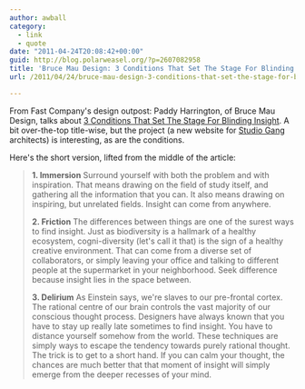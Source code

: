 ```yaml
---
author: awball
category:
  - link
  - quote
date: "2011-04-24T20:08:42+00:00"
guid: http://blog.polarweasel.org/?p=2607082958
title: 'Bruce Mau Design: 3 Conditions That Set The Stage For Blinding Insight'
url: /2011/04/24/bruce-mau-design-3-conditions-that-set-the-stage-for-blinding-insight/

---
```

From Fast Company's design outpost: Paddy Harrington, of Bruce Mau Design, talks about [3 Conditions That Set The Stage For Blinding Insight](http://www.fastcodesign.com/1663632/bruce-mau-design-3-conditions-that-set-the-stage-for-blinding-insight). A bit over-the-top title-wise, but the project (a new website for [Studio Gang](http://www.studiogang.net/) architects) is interesting, as are the conditions.

Here's the short version, lifted from the middle of the article:

> **1\. Immersion**
> Surround yourself with both the problem and with inspiration. That means drawing on the field of study itself, and gathering all the information that you can. It also means drawing on inspiring, but unrelated fields. Insight can come from anywhere.
>
> **2\. Friction**
> The differences between things are one of the surest ways to find insight. Just as biodiversity is a hallmark of a healthy ecosystem, cogni-diversity (let's call it that) is the sign of a healthy creative environment. That can come from a diverse set of collaborators, or simply leaving your office and talking to different people at the supermarket in your neighborhood. Seek difference because insight lies in the space between.
>
> **3\. Delirium**
> As Einstein says, we're slaves to our pre-frontal cortex. The rational centre of our brain controls the vast majority of our conscious thought process. Designers have always known that you have to stay up really late sometimes to find insight. You have to distance yourself somehow from the world. These techniques are simply ways to escape the tendency towards purely rational thought. The trick is to get to a short hand. If you can calm your thought, the chances are much better that that moment of insight will simply emerge from the deeper recesses of your mind.
